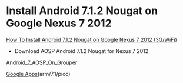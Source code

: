 # Install Android 7.1.2 Nougat on Google Nexus 7 2012

[How To Install Android 7.1.2 Nougat on Google Nexus 7 2012 (3G/WiFi)](https://www.getdroidtips.com/download-install-gapps-cm14-cm14-1-roms/)

- Download AOSP Android 7.1.2 Nougat for Nexus 7 2012

[Android_7_AOSP_On_Grouper](https://androidfilehost.com/?fid=1395089523397934616)

[Google Apps](https://opengapps.org)(arm/7.1/pico)

